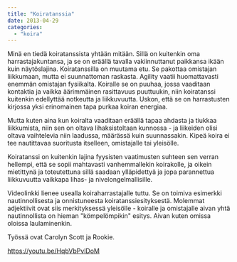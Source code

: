 ```yaml
---
title: "Koiratanssia"
date: 2013-04-29
categories: 
  - "koira"
---
```


Minä en tiedä koiratanssista yhtään mitään. Sillä on kuitenkin oma harrastajakuntansa, ja se on eräällä tavalla vakiinnuttanut paikkansa ikään kuin näytöslajina. Koiratanssilla on muutama etu. Se pakottaa omistajan liikkumaan, mutta ei suunnattoman raskasta. Agility vaatii huomattavasti enemmän omistajan fysiikalta. Koiralle se on puuhaa, jossa vaaditaan kontaktia ja vaikka äärimmäinen rasittavuus puuttuukin, niin koiratanssi kuitenkin edellyttää notkeutta ja liikkuvuutta. Uskon, että se on harrastusten kirjossa yksi erinomainen tapa purkaa koiran energiaa.

<!--more-->

Mutta kuten aina kun koiralta vaaditaan eräällä tapaa ahdasta ja tiukkaa liikkumista, niin sen on oltava lihaksistoltaan kunnossa - ja liikeiden olisi oltava vaihtelevia niin laadussa, määrässä kuin suunnassakin. Kipeä koira ei tee nautittavaa suoritusta itselleen, omistajalle tai yleisölle.

Koiratanssi on kuitenkin lajina fyysisten vaatimusten suhteen sen verran hellempi, että se sopii mahtavasti vanhemmallekin koirakolle, ja oikein mietittynä ja toteutettuna sillä saadaan ylläpidettyä ja jopa parannettua liikkuvuutta vaikkapa lihas- ja nivelongelmallisille.

Videolinkki lienee usealla koiraharrastajalle tuttu. Se on toimiva esimerkki nautinnollisesta ja onnistuneesta koiratanssiesityksestä. Molemmat adjektiivit ovat siis merkityksessä yleisölle - koiralle ja omistajalle aivan yhtä nautinnollista on hieman "kömpelömpikin" esitys. Aivan kuten omissa oloissa laulaminenkin.

Työssä ovat Carolyn Scott ja Rookie.

https://youtu.be/HqbVbPvlDoM
